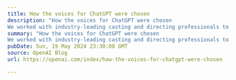 ```yaml
---
title: How the voices for ChatGPT were chosen
description: "How the voices for ChatGPT were chosen
We worked with industry-leading casting and directing professionals to narrow down over 400 submissions before selecting the 5 voices."
summary: "How the voices for ChatGPT were chosen
We worked with industry-leading casting and directing professionals to narrow down over 400 submissions before selecting the 5 voices."
pubDate: Sun, 19 May 2024 23:30:00 GMT
source: OpenAI Blog
url: https://openai.com/index/how-the-voices-for-chatgpt-were-chosen

---
```


